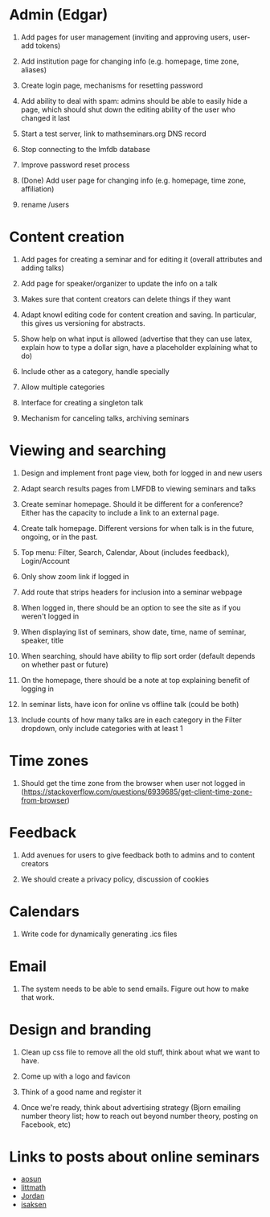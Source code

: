 Admin (Edgar)
=====

1. Add pages for user management (inviting and approving users, user-add tokens)

1. Add institution page for changing info (e.g. homepage, time zone, aliases)

1. Create login page, mechanisms for resetting password

1. Add ability to deal with spam: admins should be able to easily hide a page, which should shut down the editing ability of the user who changed it last

1. Start a test server, link to mathseminars.org DNS record

1. Stop connecting to the lmfdb database

1. Improve password reset process

1. (Done) Add user page for changing info (e.g. homepage, time zone, affiliation)

1. rename /users

Content creation
================

1. Add pages for creating a seminar and for editing it (overall attributes and adding talks)

1. Add page for speaker/organizer to update the info on a talk

1. Makes sure that content creators can delete things if they want

1. Adapt knowl editing code for content creation and saving.  In particular, this gives us versioning for abstracts.

1. Show help on what input is allowed (advertise that they can use latex, explain how to type a dollar sign, have a placeholder explaining what to do)

1. Include other as a category, handle specially

1. Allow multiple categories

1. Interface for creating a singleton talk

1. Mechanism for canceling talks, archiving seminars

Viewing and searching
=====================

1. Design and implement front page view, both for logged in and new users

1. Adapt search results pages from LMFDB to viewing seminars and talks

1. Create seminar homepage.  Should it be different for a conference?  Either has the capacity to include a link to an external page.

1. Create talk homepage.  Different versions for when talk is in the future, ongoing, or in the past.

1. Top menu: Filter, Search, Calendar, About (includes feedback), Login/Account

1. Only show zoom link if logged in

1. Add route that strips headers for inclusion into a seminar webpage

1. When logged in, there should be an option to see the site as if you weren't logged in

1. When displaying list of seminars, show date, time, name of seminar, speaker, title

1. When searching, should have ability to flip sort order (default depends on whether past or future)

1. On the homepage, there should be a note at top explaining benefit of logging in

1. In seminar lists, have icon for online vs offline talk (could be both)

1. Include counts of how many talks are in each category in the Filter dropdown, only include categories with at least 1

Time zones
==========

1. Should get the time zone from the browser when user not logged in (https://stackoverflow.com/questions/6939685/get-client-time-zone-from-browser)

Feedback
========

1. Add avenues for users to give feedback both to admins and to content creators

1. We should create a privacy policy, discussion of cookies

Calendars
=========

1. Write code for dynamically generating .ics files

Email
=====

1. The system needs to be able to send emails.  Figure out how to make that work.

Design and branding
===================

1. Clean up css file to remove all the old stuff, think about what we want to have.

1. Come up with a logo and favicon

1. Think of a good name and register it

1. Once we're ready, think about advertising strategy (Bjorn emailing number theory list; how to reach out beyond number theory, posting on Facebook, etc)

Links to posts about online seminars
====================================

- [aosun](http://math.mit.edu/~aosun/online_seminars.html?fbclid=IwAR12HWLaSri3aYplQ3DZNOjnOrjKy6uZmRDmLAX4jX46hkJR_O0eNVVBNWM)
- [littmath](https://www.google.com/url?q=https://twitter.com/littmath/status/1242468857975115777&sa=D&source=hangouts&ust=1585257466247000&usg=AFQjCNES39qjlCfz_icIFwOg6-8j6EF1Rw)
- [Jordan](https://twitter.com/JSEllenberg/status/1238872137588490240)
- [isaksen](https://s.wayne.edu/isaksen/echt/)
